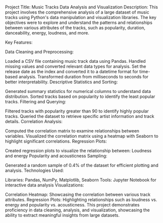 Project Title: Music Tracks Data Analysis and Visualization
Description:
This project involves the comprehensive analysis of a large dataset of music tracks using Python's data manipulation and visualization libraries. The key objectives were to explore and understand the patterns and relationships between various attributes of the tracks, such as popularity, duration, danceability, energy, loudness, and more.

Key Features:

Data Cleaning and Preprocessing:

Loaded a CSV file containing music track data using Pandas.
Handled missing values and converted relevant data types for analysis.
Set the release date as the index and converted it to a datetime format for time-based analysis.
Transformed duration from milliseconds to seconds for better interpretability.
Descriptive Statistics and Sorting:

Generated summary statistics for numerical columns to understand data distribution.
Sorted tracks based on popularity to identify the least popular tracks.
Filtering and Querying:

Filtered tracks with popularity greater than 90 to identify highly popular tracks.
Queried the dataset to retrieve specific artist information and track details.
Correlation Analysis:

Computed the correlation matrix to examine relationships between variables.
Visualized the correlation matrix using a heatmap with Seaborn to highlight significant correlations.
Regression Plots:

Created regression plots to visualize the relationship between:
Loudness and energy
Popularity and acousticness
Sampling:

Generated a random sample of 0.4% of the dataset for efficient plotting and analysis.
Technologies Used:

Libraries: Pandas, NumPy, Matplotlib, Seaborn
Tools: Jupyter Notebook for interactive data analysis
Visualizations:

Correlation Heatmap: Showcasing the correlation between various track attributes.
Regression Plots: Highlighting relationships such as loudness vs. energy and popularity vs. acousticness.
This project demonstrates proficiency in data cleaning, analysis, and visualization, showcasing the ability to extract meaningful insights from large datasets.





